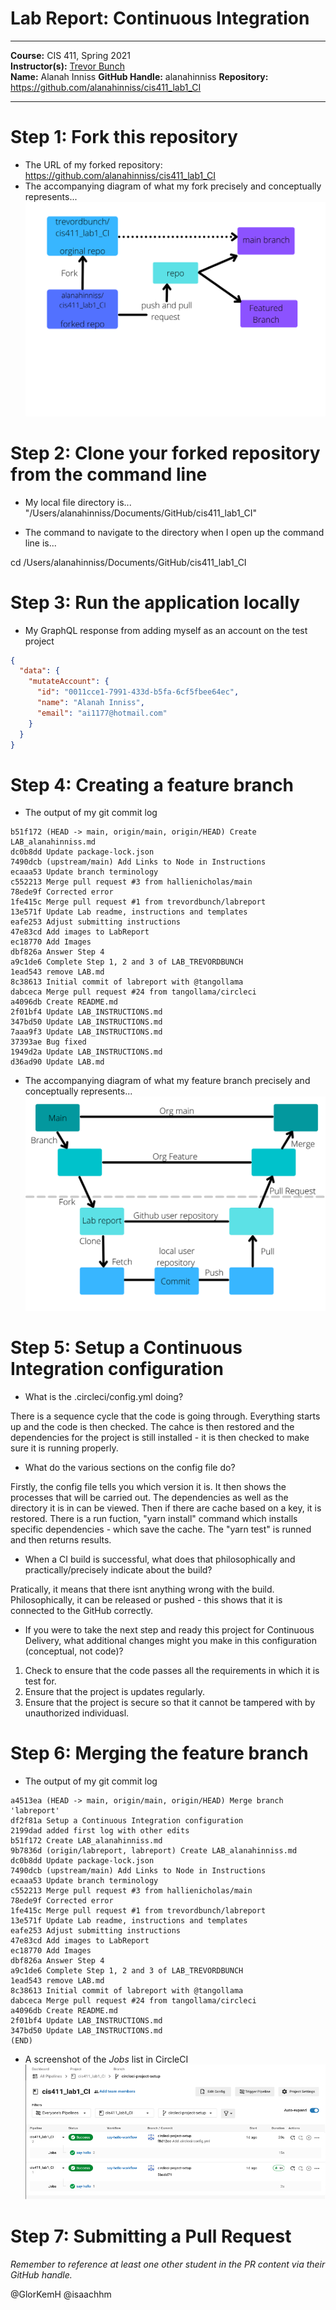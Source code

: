 # Lab Report: Continuous Integration
___
**Course:** CIS 411, Spring 2021  
**Instructor(s):** [Trevor Bunch](https://github.com/trevordbunch)  
**Name:** Alanah Inniss
**GitHub Handle:** alanahinniss
**Repository:** https://github.com/alanahinniss/cis411_lab1_CI 
___

# Step 1: Fork this repository
- The URL of my forked repository: https://github.com/alanahinniss/cis411_lab1_CI
- The accompanying diagram of what my fork precisely and conceptually represents...
![diagram](../assets/fork%20diagram-3.png)
# Step 2: Clone your forked repository from the command line  
- My local file directory is...
"/Users/alanahinniss/Documents/GitHub/cis411_lab1_CI"

- The command to navigate to the directory when I open up the command line is...
  
cd /Users/alanahinniss/Documents/GitHub/cis411_lab1_CI

# Step 3: Run the application locally
- My GraphQL response from adding myself as an account on the test project
``` json
{
  "data": {
    "mutateAccount": {
      "id": "0011cce1-7991-433d-b5fa-6cf5fbee64ec",
      "name": "Alanah Inniss",
      "email": "ai1177@hotmail.com"
    }
  }
}
```

# Step 4: Creating a feature branch
- The output of my git commit log
```
b51f172 (HEAD -> main, origin/main, origin/HEAD) Create LAB_alanahinniss.md
dc0b8dd Update package-lock.json
7490dcb (upstream/main) Add Links to Node in Instructions
ecaaa53 Update branch terminology
c552213 Merge pull request #3 from hallienicholas/main
78ede9f Corrected error
1fe415c Merge pull request #1 from trevordbunch/labreport
13e571f Update Lab readme, instructions and templates
eafe253 Adjust submitting instructions
47e83cd Add images to LabReport
ec18770 Add Images
dbf826a Answer Step 4
a9c1de6 Complete Step 1, 2 and 3 of LAB_TREVORDBUNCH
1ead543 remove LAB.md
8c38613 Initial commit of labreport with @tangollama
dabceca Merge pull request #24 from tangollama/circleci
a4096db Create README.md
2f01bf4 Update LAB_INSTRUCTIONS.md
347bd50 Update LAB_INSTRUCTIONS.md
7aaa9f3 Update LAB_INSTRUCTIONS.md
37393ae Bug fixed
1949d2a Update LAB_INSTRUCTIONS.md
d36ad90 Update LAB.md

```
- The accompanying diagram of what my feature branch precisely and conceptually represents...
![diagram 2](../assets/fork%20diagram-2.png)

# Step 5: Setup a Continuous Integration configuration

- What is the .circleci/config.yml doing?  

There is a sequence cycle that the code is going through. Everything starts up and the code is then checked. The cahce is then restored and the dependencies for the project is still installed - it is then checked to make sure it is running properly. 

- What do the various sections on the config file do?  

Firstly, the config file tells you which version it is. It then shows the processes that will be carried out. The dependencies as well as the directory it is in can be viewed. Then if there are cache based on a key, it is restored. There is a run fuction, "yarn install" command which installs specific dependencies - which save the cache. The "yarn test" is runned and then returns results. 

- When a CI build is successful, what does that philosophically and practically/precisely indicate about the build?  

Pratically, it means that there isnt anything wrong with the build. Philosophically, it can be released or pushed - this shows that it is connected to the GitHub correctly. 

- If you were to take the next step and ready this project for Continuous Delivery, what additional changes might you make in this configuration (conceptual, not code)?  

1) Check to ensure that the code passes all the requirements in which it is test for. 
2) Ensure that the project is updates regularly. 
3) Ensure that the project is secure so that it cannot be tampered with by unauthorized individuasl. 
   

# Step 6: Merging the feature branch
* The output of my git commit log
```
a4513ea (HEAD -> main, origin/main, origin/HEAD) Merge branch 'labreport'
df2f81a Setup a Continuous Integration configuration
2199dad added first log with other edits
b51f172 Create LAB_alanahinniss.md
9b7836d (origin/labreport, labreport) Create LAB_alanahinniss.md
dc0b8dd Update package-lock.json
7490dcb (upstream/main) Add Links to Node in Instructions
ecaaa53 Update branch terminology
c552213 Merge pull request #3 from hallienicholas/main
78ede9f Corrected error
1fe415c Merge pull request #1 from trevordbunch/labreport
13e571f Update Lab readme, instructions and templates
eafe253 Adjust submitting instructions
47e83cd Add images to LabReport
ec18770 Add Images
dbf826a Answer Step 4
a9c1de6 Complete Step 1, 2 and 3 of LAB_TREVORDBUNCH
1ead543 remove LAB.md
8c38613 Initial commit of labreport with @tangollama
dabceca Merge pull request #24 from tangollama/circleci
a4096db Create README.md
2f01bf4 Update LAB_INSTRUCTIONS.md
347bd50 Update LAB_INSTRUCTIONS.md
(END)
```

* A screenshot of the _Jobs_ list in CircleCI
![CircleCI](../assets/CIRLECI.png)

# Step 7: Submitting a Pull Request
_Remember to reference at least one other student in the PR content via their GitHub handle._

@GlorKemH
@isaachhm

